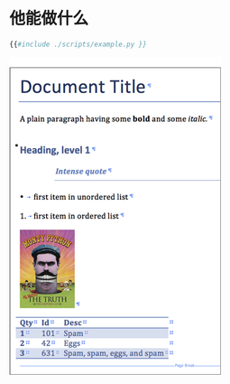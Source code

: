 # 他能做什么

```python
{{#include ./scripts/example.py }}
```

![example](./images/2021-12-09-python-docx-example.png)
